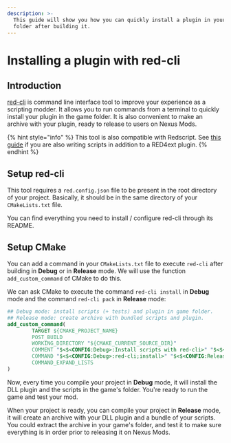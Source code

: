 ```yaml
---
description: >-
  This guide will show you how you can quickly install a plugin in your game's
  folder after building it.
---
```


# Installing a plugin with red-cli

## Introduction

[red-cli](https://github.com/rayshader/cp2077-red-cli) is command line interface tool to improve your experience as a scripting modder. It allows you to run commands from a terminal to quickly install your plugin in the game folder. It is also convenient to make an archive with your plugin, ready to release to users on Nexus Mods.

{% hint style="info" %}
This tool is also compatible with Redscript. See [this guide](https://app.gitbook.com/s/-McniwB8YOK2HnJ7SYg\_/getting-started/setting-up-redscript-and-vscode#id-4.-bundle-with-red-cli) if you are also writing scripts in addition to a RED4ext plugin.
{% endhint %}

## Setup red-cli

This tool requires a `red.config.json` file to be present in the root directory of your project. Basically, it should be in the same directory of your `CMakeLists.txt` file.

You can find everything you need to install / configure red-cli through its README.

## Setup CMake

You can add a command in your `CMakeLists.txt` file to execute `red-cli` after building in **Debug** or in **Release** mode. We will use the function `add_custom_command` of CMake to do this.

We can ask CMake to execute the command `red-cli install` in **Debug** mode and the command `red-cli pack` in **Release** mode:

```cmake
## Debug mode: install scripts (+ tests) and plugin in game folder.
## Release mode: create archive with bundled scripts and plugin.
add_custom_command(
        TARGET ${CMAKE_PROJECT_NAME}
        POST_BUILD
        WORKING_DIRECTORY "${CMAKE_CURRENT_SOURCE_DIR}"
        COMMENT "$<$<CONFIG:Debug>:Install scripts with red-cli>" "$<$<CONFIG:Release>:Build archive with red-cli>"
        COMMAND "$<$<CONFIG:Debug>:red-cli;install>" "$<$<CONFIG:Release>:red-cli;pack>"
        COMMAND_EXPAND_LISTS
)
```

Now, every time you compile your project in **Debug** mode, it will install the DLL plugin and the scripts in the game's folder. You're ready to run the game and test your mod.

When your project is ready, you can compile your project in **Release** mode, it will create an archive with your DLL plugin and a bundle of your scripts. You could extract the archive in your game's folder, and test it to make sure everything is in order prior to releasing it on Nexus Mods.
